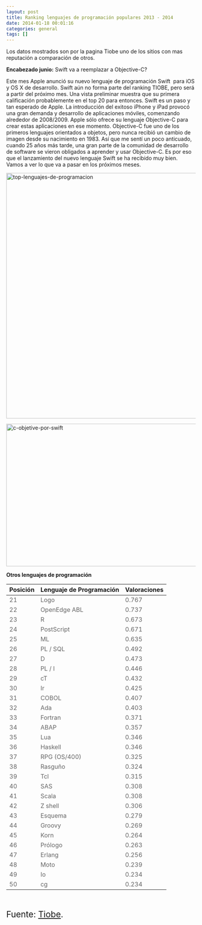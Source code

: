 ```yaml
---
layout: post
title: Ranking lenguajes de programación populares 2013 - 2014
date: 2014-01-18 00:01:16
categories: general
tags: []
---
```

<p>Los datos mostrados son por la pagina Tiobe uno de los sitios con mas reputación a comparación de otros.</p>
<p><strong>Encabezado junio:</strong> Swift va a reemplazar a Objective-C?<br />

Este mes Apple anunció su nuevo lenguaje de programación Swift  para iOS y OS X de desarrollo. Swift aún no forma parte del ranking TIOBE, pero será a partir del próximo mes. Una vista preliminar muestra que su primera calificación probablemente en el top 20 para entonces. Swift es un paso y tan esperado de Apple. La introducción del exitoso iPhone y iPad provocó una gran demanda y desarrollo de aplicaciones móviles, comenzando alrededor de 2008/2009. Apple sólo ofrece su lenguaje Objective-C para crear estas aplicaciones en ese momento. Objective-C fue uno de los primeros lenguajes orientados a objetos, pero nunca recibió un cambio de imagen desde su nacimiento en 1983. Así que me sentí un poco anticuado, cuando 25 años más tarde, una gran parte de la comunidad de desarrollo de software se vieron obligados a aprender y usar Objective-C. Es por eso que el lanzamiento del nuevo lenguaje Swift se ha recibido muy bien. Vamos a ver lo que va a pasar en los próximos meses.</p>
<p><img class="aligncenter size-full wp-image-8745" src="/assets/top-lenguajes-de-programacion.jpg" alt="top-lenguajes-de-programacion" width="682" height="651" /></p>
<p><img class="aligncenter size-full wp-image-8746" src="/assets/c-objetive-por-swift.jpg" alt="c-objetive-por-swift" width="673" height="378" /></p>
<p><strong>Otros lenguajes de programación</strong></p>
<table class="table table-striped">
<thead>
<tr>
<th>Posición</th>
<th>Lenguaje de Programación</th>
<th>Valoraciones</th>
</tr>
</thead>
<tbody>
<tr>
<td style="color: #666666;">21</td>
<td style="color: #666666;">Logo</td>
<td style="color: #666666;">0.767</td>
</tr>
<tr>
<td style="color: #666666;">22</td>
<td style="color: #666666;">OpenEdge ABL</td>
<td style="color: #666666;">0.737</td>
</tr>
<tr>
<td style="color: #666666;">23</td>
<td style="color: #666666;">R</td>
<td style="color: #666666;">0.673</td>
</tr>
<tr>
<td style="color: #666666;">24</td>
<td style="color: #666666;">PostScript</td>
<td style="color: #666666;">0.671</td>
</tr>
<tr>
<td style="color: #666666;">25</td>
<td style="color: #666666;">ML</td>
<td style="color: #666666;">0.635</td>
</tr>
<tr>
<td style="color: #666666;">26</td>
<td style="color: #666666;">PL / SQL</td>
<td style="color: #666666;">0.492</td>
</tr>
<tr>
<td style="color: #666666;">27</td>
<td style="color: #666666;">D</td>
<td style="color: #666666;">0.473</td>
</tr>
<tr>
<td style="color: #666666;">28</td>
<td style="color: #666666;">PL / I</td>
<td style="color: #666666;">0.446</td>
</tr>
<tr>
<td style="color: #666666;">29</td>
<td style="color: #666666;">cT</td>
<td style="color: #666666;">0.432</td>
</tr>
<tr>
<td style="color: #666666;">30</td>
<td style="color: #666666;">Ir</td>
<td style="color: #666666;">0.425</td>
</tr>
<tr>
<td style="color: #666666;">31</td>
<td style="color: #666666;">COBOL</td>
<td style="color: #666666;">0.407</td>
</tr>
<tr>
<td style="color: #666666;">32</td>
<td style="color: #666666;">Ada</td>
<td style="color: #666666;">0.403</td>
</tr>
<tr>
<td style="color: #666666;">33</td>
<td style="color: #666666;">Fortran</td>
<td style="color: #666666;">0.371</td>
</tr>
<tr>
<td style="color: #666666;">34</td>
<td style="color: #666666;">ABAP</td>
<td style="color: #666666;">0.357</td>
</tr>
<tr>
<td style="color: #666666;">35</td>
<td style="color: #666666;">Lua</td>
<td style="color: #666666;">0.346</td>
</tr>
<tr>
<td style="color: #666666;">36</td>
<td style="color: #666666;">Haskell</td>
<td style="color: #666666;">0.346</td>
</tr>
<tr>
<td style="color: #666666;">37</td>
<td style="color: #666666;">RPG (OS/400)</td>
<td style="color: #666666;">0.325</td>
</tr>
<tr>
<td style="color: #666666;">38</td>
<td style="color: #666666;">Rasguño</td>
<td style="color: #666666;">0.324</td>
</tr>
<tr>
<td style="color: #666666;">39</td>
<td style="color: #666666;">Tcl</td>
<td style="color: #666666;">0.315</td>
</tr>
<tr>
<td style="color: #666666;">40</td>
<td style="color: #666666;">SAS</td>
<td style="color: #666666;">0.308</td>
</tr>
<tr>
<td style="color: #666666;">41</td>
<td style="color: #666666;">Scala</td>
<td style="color: #666666;">0.308</td>
</tr>
<tr>
<td style="color: #666666;">42</td>
<td style="color: #666666;">Z shell</td>
<td style="color: #666666;">0.306</td>
</tr>
<tr>
<td style="color: #666666;">43</td>
<td style="color: #666666;">Esquema</td>
<td style="color: #666666;">0.279</td>
</tr>
<tr>
<td style="color: #666666;">44</td>
<td style="color: #666666;">Groovy</td>
<td style="color: #666666;">0.269</td>
</tr>
<tr>
<td style="color: #666666;">45</td>
<td style="color: #666666;">Korn</td>
<td style="color: #666666;">0.264</td>
</tr>
<tr>
<td style="color: #666666;">46</td>
<td style="color: #666666;">Prólogo</td>
<td style="color: #666666;">0.263</td>
</tr>
<tr>
<td style="color: #666666;">47</td>
<td style="color: #666666;">Erlang</td>
<td style="color: #666666;">0.256</td>
</tr>
<tr>
<td style="color: #666666;">48</td>
<td style="color: #666666;">Moto</td>
<td style="color: #666666;">0.239</td>
</tr>
<tr>
<td style="color: #666666;">49</td>
<td style="color: #666666;">Io</td>
<td style="color: #666666;">0.234</td>
</tr>
<tr>
<td style="color: #666666;">50</td>
<td style="color: #666666;">cg</td>
<td style="color: #666666;">0.234</td>
</tr>
</tbody>
</table>
<p>&nbsp;</p>
<p><span style="font-size: 1.4rem; line-height: 1.6;">Fuente: <a href="http://www.tiobe.com/" target="_blank">Tiobe</a>.</span></p>
